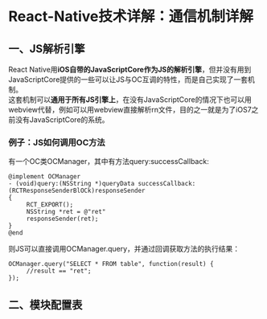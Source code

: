 # React-Native技术详解：通信机制详解

## 一、JS解析引擎

React Native用**iOS自带的JavaScriptCore作为JS的解析引擎**，但并没有用到JavaScriptCore提供的一些可以让JS与OC互调的特性，而是自己实现了一套机制。  
这套机制可以**通用于所有JS引擎上**，在没有JavaScriptCore的情况下也可以用webview代替，例如可以用webview直接解析rn文件，目的之一就是为了iOS7之前没有JavaScriptCore的系统。

### 例子：JS如何调用OC方法

有一个OC类OCManager，其中有方法query:successCallback:
```
@implement OCManager
- (void)query:(NSString *)queryData successCallback:(RCTResponseSenderBlOCk)responseSender
{
     RCT_EXPORT();
     NSString *ret = @"ret"
     responseSender(ret);
}
@end
```
则JS可以直接调用OCManager.query，并通过回调获取方法的执行结果：
```
OCManager.query("SELECT * FROM table", function(result) {
     //result == "ret";
});
```
## 二、模块配置表


